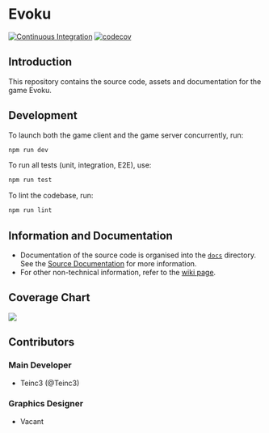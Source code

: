 # Evoku

[![Continuous Integration](https://github.com/Teinc3/Evoku/actions/workflows/ci.yml/badge.svg?branch=master)](https://github.com/Teinc3/Evoku/actions/workflows/ci.yml)
[![codecov](https://codecov.io/github/Teinc3/Evoku/branch/master/graph/badge.svg?token=U83CE972IQ)](https://codecov.io/github/Teinc3/Evoku)


## Introduction

This repository contains the source code, assets and documentation for the game Evoku.


## Development
To launch both the game client and the game server concurrently, run:
```bash
npm run dev
```

To run all tests (unit, integration, E2E), use:
```bash
npm run test
```

To lint the codebase, run:
```bash
npm run lint
```


## Information and Documentation
- Documentation of the source code is organised into the [`docs`](/docs/) directory.
See the [Source Documentation](/docs/README.md) for more information.
- For other non-technical information, refer to the [wiki page](https://github.com/Teinc3/Evoku/wiki).


## Coverage Chart
<img src="https://codecov.io/github/Teinc3/Evoku/graphs/icicle.svg?token=U83CE972IQ"></img>


## Contributors

### Main Developer
- Teinc3 (@Teinc3)

### Graphics Designer
- Vacant